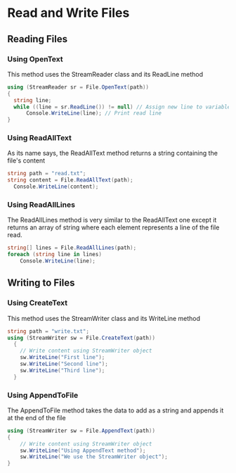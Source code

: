 # Read and Write Files

## Reading Files

### Using OpenText

This method uses the StreamReader class and its ReadLine method

```c#
using (StreamReader sr = File.OpenText(path))
{
  string line;
  while ((line = sr.ReadLine()) != null) // Assign new line to variable
      Console.WriteLine(line); // Print read line
}
```

### Using ReadAllText

As its name says, the ReadAllText method returns a string containing the file's content

```c#
string path = "read.txt";
string content = File.ReadAllText(path);
  Console.WriteLine(content);
```

### Using ReadAllLines

The ReadAllLines method is very similar to the ReadAllText one except it returns
an array of string where each element represents a line of the file read.

```c#
string[] lines = File.ReadAllLines(path);
foreach (string line in lines)
    Console.WriteLine(line);
```

## Writing to Files

### Using CreateText

This method uses the StreamWriter class and its WriteLine method

```c#
string path = "write.txt";
using (StreamWriter sw = File.CreateText(path))
  {
    // Write content using StreamWriter object
    sw.WriteLine("First line");
    sw.WriteLine("Second line");
    sw.WriteLine("Third line");
  }
```

### Using AppendToFile

The AppendToFile method takes the data to add as a string and
appends it at the end of the file

```c#
using (StreamWriter sw = File.AppendText(path))
{
    // Write content using StreamWriter object
    sw.WriteLine("Using AppendText method");
    sw.WriteLine("We use the StreamWriter object");
}
```
